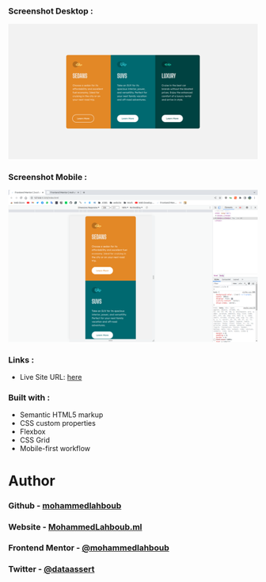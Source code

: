 ### Screenshot Desktop :

![](./screenshot-D.jpg)

### Screenshot Mobile :

![](./screenshot-mobile.jpg)

### Links :

- Live Site URL: [here](https://mohammedlahboub.github.io/3-column-preview-card-component/)


### Built with :

- Semantic HTML5 markup
- CSS custom properties
- Flexbox
- CSS Grid
- Mobile-first workflow


# Author
### Github - [mohammedlahboub](https://github.com/mohammedlahboub)
### Website - [MohammedLahboub.ml](https://mohammedlahboub.ml)
### Frontend Mentor - [@mohammedlahboub](https://www.frontendmentor.io/profile/mohammedlahboub)
### Twitter - [@dataassert](https://www.twitter.com/dataassert)
